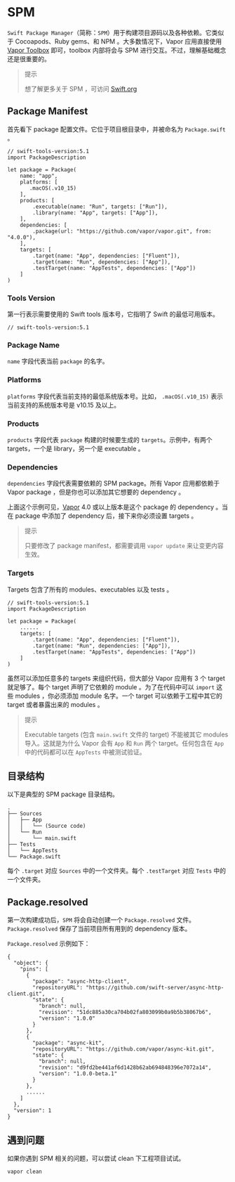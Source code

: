 # SPM

`Swift Package Manager`（简称：`SPM`）用于构建项目源码以及各种依赖。它类似于 Cocoapods、Ruby gems、和 NPM 。大多数情况下，Vapor 应用直接使用 [Vapor Toolbox](toolbox.md) 即可，toolbox 内部将会与 SPM 进行交互。不过，理解基础概念还是很重要的。

> 提示
> 
> 想了解更多关于 SPM ，可访问 [Swift.org](https://swift.org/package-manager/)

## Package Manifest

首先看下 package 配置文件。它位于项目根目录中，并被命名为 ```Package.swift``` 。

```
// swift-tools-version:5.1
import PackageDescription

let package = Package(
    name: "app",
    platforms: [
       .macOS(.v10_15)
    ],
    products: [
        .executable(name: "Run", targets: ["Run"]),
        .library(name: "App", targets: ["App"]),
    ],
    dependencies: [
        .package(url: "https://github.com/vapor/vapor.git", from: "4.0.0"),
    ],
    targets: [
        .target(name: "App", dependencies: ["Fluent"]),
        .target(name: "Run", dependencies: ["App"]),
        .testTarget(name: "AppTests", dependencies: ["App"])
    ]
)
```

### Tools Version

第一行表示需要使用的 Swift tools 版本号，它指明了 Swift 的最低可用版本。

```
// swift-tools-version:5.1
```

### Package Name

`name` 字段代表当前 `package` 的名字。

### Platforms

`platforms` 字段代表当前支持的最低系统版本号。比如， `.macOS(.v10_15)` 表示当前支持的系统版本号是 v10.15 及以上。

### Products

`products` 字段代表 `package` 构建的时候要生成的 `targets`。示例中，有两个 targets，一个是 library，另一个是 executable 。

### Dependencies

`dependencies` 字段代表需要依赖的 SPM package。所有 Vapor 应用都依赖于 Vapor package ，但是你也可以添加其它想要的 dependency 。

上面这个示例可见，[Vapor](https://github.com/vapor/vapor) 4.0 或以上版本是这个 package 的 dependency 。当在 package 中添加了 dependency 后，接下来你必须设置 targets 。

> 提示
> 
> 只要修改了 package manifest，都需要调用 `vapor update` 来让变更内容生效。

### Targets

Targets 包含了所有的 modules、executables 以及 tests 。

```
// swift-tools-version:5.1
import PackageDescription

let package = Package(
    ......
    targets: [
        .target(name: "App", dependencies: ["Fluent"]),
        .target(name: "Run", dependencies: ["App"]),
        .testTarget(name: "AppTests", dependencies: ["App"])
    ]
)
```

虽然可以添加任意多的 targets 来组织代码，但大部分 Vapor 应用有 3 个 target 就足够了。每个 target 声明了它依赖的 module 。为了在代码中可以 `import` 这些 modules ，你必须添加 module 名字。一个 target 可以依赖于工程中其它的 target 或者暴露出来的 modules 。

> 提示
> 
> Executable targets (包含 `main.swift` 文件的 target) 不能被其它 modules 导入。这就是为什么 Vapor 会有 `App` 和 `Run` 两个 target。任何包含在 `App` 中的代码都可以在 `AppTests` 中被测试验证。

## 目录结构

以下是典型的 SPM package 目录结构。

```
.
├── Sources
│   ├── App
│   │   └── (Source code)
│   └── Run
│       └── main.swift
├── Tests
│   └── AppTests
└── Package.swift
```

每个 `.target` 对应 `Sources` 中的一个文件夹。每个 `.testTarget` 对应 `Tests` 中的一个文件夹。

## Package.resolved

第一次构建成功后，`SPM` 将会自动创建一个 `Package.resolved` 文件。`Package.resolved` 保存了当前项目所有用到的 dependency 版本。

`Package.resolved` 示例如下：

```
{
  "object": {
    "pins": [
      {
        "package": "async-http-client",
        "repositoryURL": "https://github.com/swift-server/async-http-client.git",
        "state": {
          "branch": null,
          "revision": "51dc885a30ca704b02fa803099b0a9b5b38067b6",
          "version": "1.0.0"
        }
      },
      {
        "package": "async-kit",
        "repositoryURL": "https://github.com/vapor/async-kit.git",
        "state": {
          "branch": null,
          "revision": "d9fd2be441af6d1428b62ab694848396e7072a14",
          "version": "1.0.0-beta.1"
        }
      },
      ......
    ]
  },
  "version": 1
}
```

## 遇到问题

如果你遇到 SPM 相关的问题，可以尝试 clean 下工程项目试试。

```
vapor clean
```